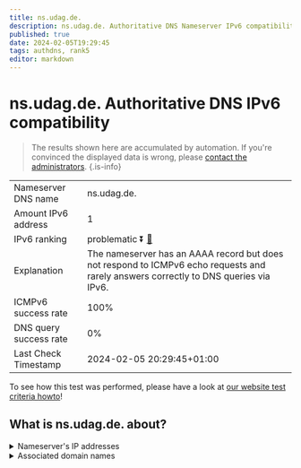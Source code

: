 ```yaml
---
title: ns.udag.de.
description: ns.udag.de. Authoritative DNS Nameserver IPv6 compatibility
published: true
date: 2024-02-05T19:29:45
tags: authdns, rank5
editor: markdown
---
```


# ns.udag.de. Authoritative DNS IPv6 compatibility

> The results shown here are accumulated by automation. If you're convinced the displayed data is wrong, please [contact the administrators](/howto/chat). 
{.is-info}




|   |   |
| - | - |
| Nameserver DNS name | ns.udag.de.
| Amount IPv6 address | 1
| IPv6 ranking | problematic :arrow_double_down: [🔗](/howto/ranking) |
| Explanation | The nameserver has an AAAA record but does not respond to ICMPv6 echo requests and rarely answers correctly to DNS queries via IPv6. |
| ICMPv6 success rate | 100%|
| DNS query success rate | 0% |
| Last Check Timestamp | 2024-02-05 20:29:45+01:00 |

To see how this test was performed, please have a look at [our website test criteria howto](/howto/testcriteria/authdns)!


## What is ns.udag.de. about?




<details>
<summary>Nameserver's IP addresses</summary>

2001:67c:1bc::8

</details>



<details>
<summary>Associated domain names</summary>

www.viforpharma.com

</details>

